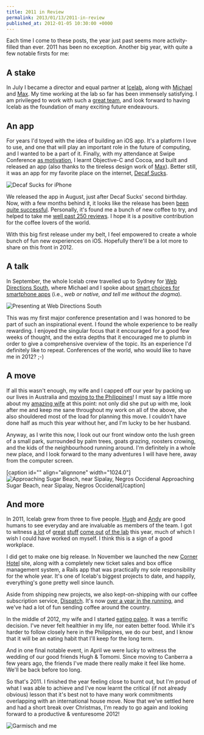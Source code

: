 ```yaml
---
title: 2011 in Review
permalink: 2013/01/13/2011-in-review
published_at: 2012-01-05 10:30:00 +0000
---
```


Each time I come to these posts, the year just past seems more activity-filled than ever. 2011 has been no exception. Another big year, with quite a few notable firsts for me:

## A stake

In July I became a director and equal partner at [Icelab](http://icelab.com.au/), along with [Michael](http://michaelhoney.com) and [Max](http://makenosound.com/). My time working at the lab so far has been immensely satisfying. I am privileged to work with such a [great team](http://icelab.com.au/about), and look forward to having Icelab as the foundation of many exciting future endeavours.

## An app

For years I'd toyed with the idea of building an iOS app. It's a platform I love to use, and one that will play an important role in the future of computing, and I wanted to be a part of it. Finally, with my attendance at Swipe Conference [as motivation](http://icelab.com.au/articles/decaf-sucks-launch-countdown-starting-again-again/), I learnt Objective-C and Cocoa, and built and released an app (also thanks to the tireless design work of [Max](http://makenosound.com/)). Better still, it was an app for my favorite place on the internet, [Decaf Sucks](http://decafsucks.com/).

 ![Decaf Sucks for iPhone](content/images/ss/552143fc9cd0.png)

We released the app in August, just after Decaf Sucks' second birthday. Now, with a few months behind it, it looks like the release has been [been quite successful](http://icelab.com.au/articles/decaf-sucks-launch-countdown-a-restrospective/). Personally, it's found me a bunch of new coffee to try, and helped to take me [well past 250 reviews](http://decafsucks.com/people/1-timriley). I hope it is a positive contribution for the coffee lovers of the world.

With this big first release under my belt, I feel empowered to create a whole bunch of fun new experiences on iOS. Hopefully there'll be a lot more to share on this front in 2012.

## A talk

In September, the whole Icelab crew travelled up to Sydney for [Web Directions South](http://south11.webdirections.org/), where Michael and I spoke about [smart choices for smartphone apps](http://south11.webdirections.org/program/big-picture#web-or-native-smart-choices-for-smartphone-apps) (i.e., _web or native, and tell me without the dogma_).

 ![Presenting at Web Directions South](content/images/ss/a8225a92aadd.jpg)

This was my first major conference presentation and I was honored to be part of such an inspirational event. I found the whole experience to be really rewarding. I enjoyed the singular focus that it encouraged for a good few weeks of thought, and the extra depths that it encouraged me to plumb in order to give a comprehensive overview of the topic. Its an experience I'd definitely like to repeat. Conferences of the world, who would like to have me in 2012? ;-)

## A move

If all this wasn't enough, my wife and I capped off our year by packing up our lives in Australia and [moving to the Philippines](/2011/11/03/moving-to-the-philippines/)! I must say a little more about my [amazing wife](http://subtletransition.com/) at this point: not only did she put up with me, look after me and keep me sane throughout my work on all of the above, she also shouldered most of the load for planning this move. I couldn't have done half as much this year without her, and I'm lucky to be her husband.

Anyway, as I write this now, I look out our front window onto the lush green of a small park, surrounded by palm trees, goats grazing, roosters crowing, and the kids of the neighbourhood running around. I'm definitely in a whole new place, and I look forward to the many adventures I will have here, away from the computer screen.

 [caption id="" align="alignnone" width="1024.0"] ![Approaching Sugar Beach, near Sipalay, Negros Occidenal](content/images/ss/78690efcc4eb.jpg) Approaching Sugar Beach, near Sipalay, Negros Occidenal[/caption]
## And more

In 2011, Icelab grew from three to five people. [Hugh](http://hughevans.net/) and [Andy](http://www.andymccray.com/) are good humans to see everyday and are invaluable as members of the team. I got to witness [a lot](http://moadoph.gov.au/) of [great](http://mildenhall.moadoph.gov.au/) [stuff](http://www.nma.gov.au/av/portmacquarie/) [come out](http://www.nma.gov.au/av/flemington/) [of the lab](http://behindthelines.moadoph.gov.au/) this year, much of which I wish I could have worked on myself. I think this is a sign of a good workplace.

I did get to make one big release. In November we launched the new [Corner Hotel](http://cornerhotel.com/) site, along with a completely new ticket sales and box office management system, a Rails app that was practically my sole responsibility for the whole year. It's one of Icelab's biggest projects to date, and happily, everything's gone pretty well since launch.

Aside from shipping new projects, we also kept-on-shipping with our coffee subscription service, [Dispatch](http://dispatch.decafsucks.com/). It's now [over a year in the running](http://icelab.com.au/articles/dispatchs-first-birthday/), and we've had a lot of fun sending coffee around the country.

In the middle of 2012, my wife and I started [eating paleo](http://www.fitbomb.com/p/why-i-eat-paleo.html). It was a terrific decision. I've never felt healthier in my life, nor eaten better food. While it's harder to follow closely here in the Philippines, we do our best, and I know that it will be an eating habit that I'll keep for the long term.

And in one final notable event, in April we were lucky to witness the wedding of our good friends Hugh & Tomomi. Since moving to Canberra a few years ago, the friends I've made there really make it feel like home. We'll be back before too long.

So that's 2011. I finished the year feeling close to burnt out, but I'm proud of what I was able to achieve and I've now learnt the critical (if not already obvious) lesson that it's best not to have many work commitments overlapping with an international house move. Now that we've settled here and had a short break over Christmas, I'm ready to go again and looking forward to a productive & venturesome 2012!

 ![Garmisch and me](content/images/ss/08920eb30162.jpg)
